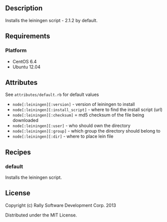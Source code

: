 ## Description
Installs the leiningen script - 2.1.2 by default.

## Requirements
### Platform
* CentOS 6.4
* Ubuntu 12.04

## Attributes
See `attributes/default.rb` for default values

* `node[:leiningen][:version]` - version of leiningen to install
* `node[:leiningen][:install_script]` - where to find the install script (url)
* `node[:leiningen][:checksum]` = md5 checksum of the file being downloaded
* `node[:leiningen][:user]` - who should own the directory
* `node[:leiningen][:group]` - which group the directory should belong to
* `node[:leiningen][:dir]` - where to place lein file

## Recipes
### default
Installs the leiningen script.

## License
Copyright (c) Rally Software Development Corp. 2013

Distributed under the MIT License.

